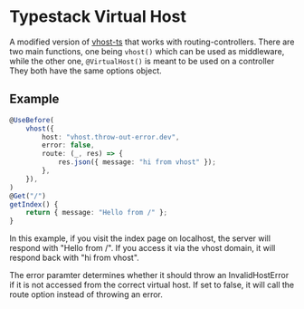 # Typestack Virtual Host

A modified version of [vhost-ts](https://github.com/PabloSzx/vhost-ts) that works with routing-controllers. There are two main functions, one being `vhost()` which can be used as middleware, while the other one, `@VirtualHost()` is meant to be used on a controller They both have the same options object.

## Example

```typescript
@UseBefore(
    vhost({
        host: "vhost.throw-out-error.dev",
        error: false,
        route: (_, res) => {
            res.json({ message: "hi from vhost" });
        },
    }),
)
@Get("/")
getIndex() {
    return { message: "Hello from /" };
}
```

In this example, if you visit the index page on localhost, the server will respond with "Hello from /". If you access it via the vhost domain, it will respond back with "hi from vhost".

The error paramter determines whether it should throw an InvalidHostError if it is not accessed from the correct virtual host. If set to false, it will call the route option instead of throwing an error.
